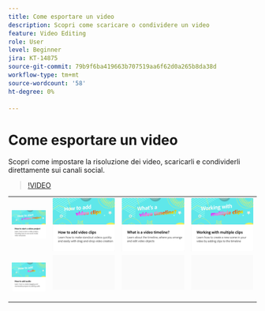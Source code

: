 ```yaml
---
title: Come esportare un video
description: Scopri come scaricare o condividere un video
feature: Video Editing
role: User
level: Beginner
jira: KT-14875
source-git-commit: 79b9f6ba419663b707519aa6f62d0a265b8da38d
workflow-type: tm+mt
source-wordcount: '58'
ht-degree: 0%

---
```


# Come esportare un video

Scopri come impostare la risoluzione dei video, scaricarli e condividerli direttamente sui canali social.

>[!VIDEO](https://video.tv.adobe.com/v/3427093?quality=12&learn=on&hidetitle=true)

<table style="table-layout:fixed">
<tr>
   <td>
         <a href="start-video.md">
            <img alt="Come avviare un progetto video" src="assets/start-video.png" />
         </a>
   </td>
  <td>
         <a href="add-video-clips.md">
            <img alt="Come aggiungere clip video" src="assets/add-video-clips.png" />
         </a>
   </td>
   <td>
         <a href="video-timeline.md">
            <img alt="Che cos&apos;è una timeline video?" src="assets/video-timeline.png" />
         </a>
   </td>
   <td>
         <a href="multiple-clips.md">
            <img alt="Operazioni con più clip" src="assets/multiple-clips.png" />
         </a>
   </td>
</tr>
<tr>
  <td>
         <a href="add-audio-video.md">
            <img alt="Come aggiungere l’audio" src="assets/add-audio-video.png" />
         </a>
   </td>
   <td>
    <img alt="Spaziatore" src="../assets/Gray_thumbnail.png" />
    <div>
    <br>
   </td>
   <td>
    <img alt="Spaziatore" src="../assets/Gray_thumbnail.png" />
    <div>
    <br>
   </td>
   <td>
    <img alt="Spaziatore" src="../assets/Gray_thumbnail.png" />
    <div>
    <br>
   </td>
</tr>
</table>